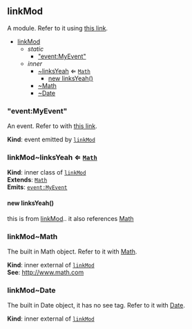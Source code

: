 <a name="module_linkMod"></a>

## linkMod
A module. Refer to it using [this link](#module_linkMod).


* [linkMod](#module_linkMod)
    * _static_
        * ["event:MyEvent"](#module_linkMod.event_MyEvent)
    * _inner_
        * [~linksYeah](#module_linkMod..linksYeah) ⇐ [<code>Math</code>](#external_Math)
            * [new linksYeah()](#new_module_linkMod..linksYeah_new)
        * [~Math](#external_Math)
        * [~Date](#external_Date)

<a name="module_linkMod.event_MyEvent"></a>

### "event:MyEvent"
An event. Refer to with [this link](#module_linkMod.event_MyEvent).

**Kind**: event emitted by [<code>linkMod</code>](#module_linkMod)  
<a name="module_linkMod..linksYeah"></a>

### linkMod~linksYeah ⇐ [<code>Math</code>](#external_Math)
**Kind**: inner class of [<code>linkMod</code>](#module_linkMod)  
**Extends**: [<code>Math</code>](#external_Math)  
**Emits**: [<code>event:MyEvent</code>](#module_linkMod.event_MyEvent)  
<a name="new_module_linkMod..linksYeah_new"></a>

#### new linksYeah()
this is from [linkMod](#module_linkMod).. it also references [Math](#external_Math)

<a name="external_Math"></a>

### linkMod~Math
The built in Math object. Refer to it with [Math](#external_Math).

**Kind**: inner external of [<code>linkMod</code>](#module_linkMod)  
**See**: http://www.math.com  
<a name="external_Date"></a>

### linkMod~Date
The built in Date object, it has no see tag. Refer to it with [Date](#external_Date).

**Kind**: inner external of [<code>linkMod</code>](#module_linkMod)  
